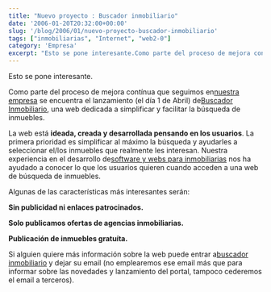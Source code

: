 ```yaml
---
title: "Nuevo proyecto : Buscador inmobiliario"
date: '2006-01-20T20:32:00+00:00'
slug: '/blog/2006/01/nuevo-proyecto-buscador-inmobiliario'
tags: ["inmobiliarias", "Internet", "web2-0"]
category: 'Empresa'
excerpt: "Esto se pone interesante.Como parte del proceso de mejora contínua que seguimos en[nuestra empresa]( se encuentra el lanzamiento (el día 1 de Abril) de[Buscador Inmobilia..."
---
```

Esto se pone interesante.

Como parte del proceso de mejora contínua que seguimos en[nuestra empresa](http://www.informatica32.com) se encuentra el lanzamiento (el día 1 de Abril) de[Buscador Inmobiliario](http://www.buscadorinmobiliario.es), una web dedicada a simplificar y facilitar la búsqueda de inmuebles.

La web está **ideada, creada y desarrollada pensando en los usuarios**. La primera prioridad es simplificar al máximo la búsqueda y ayudarles a seleccionar el/los inmuebles que realmente les interesan. Nuestra experiencia en el desarrollo de[software y webs para inmobiliarias](http://www.gestioninmuebles.com) nos ha ayudado a conocer lo que los usuarios quieren cuando acceden a una web de búsqueda de inmuebles.

Algunas de las características más interesantes serán:

**Sin publicidad ni enlaces patrocinados.**

**Solo publicamos ofertas de agencias inmobiliarias.**

**Publicación de inmuebles gratuíta.**

Si alguien quiere más información sobre la web puede entrar a[buscador inmobiliario](http://www.buscadorinmobiliario.es) y dejar su email (no emplearemos ese email más que para informar sobre las novedades y lanzamiento del portal, tampoco cederemos el email a terceros).

